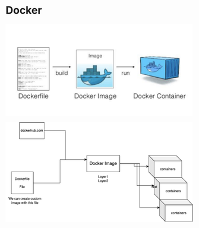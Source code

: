 # Docker
![alt text](image.png)

![!\[alt text\](Docker Image container.png)](<Docker Image container.png>)